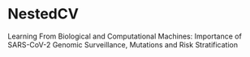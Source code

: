 # NestedCV
Learning From Biological and Computational Machines: Importance of SARS-CoV-2 Genomic Surveillance, Mutations and Risk Stratification
